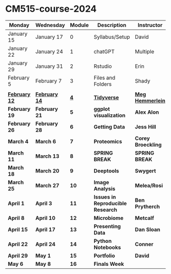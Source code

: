 # CM515-course-2024

| Monday               | Wednesday            | Module | Description                     | Instructor         | Week |
|----------------------|----------------------|--------|---------------------------------|--------------------|------|
| January 15     | January 17     | 0      | Syllabus/Setup                  | David              | 1    |
| January 22     | January 24     | 1      | chatGPT                         | Multiple           | 2    |
| January 29     | January 31     | 2      | Rstudio                         | Erin               | 3    |
| February 5     | February 7     | 3      | Files and Folders               | Shady              | 4    |
| |  | | | | |
| [**February 12**](modules/04_Tidyverse)| [**February 14**](modules/04_Tidyverse) | [**4**](modules/04_Tidyverse)      | [**Tidyverse**](modules/04_Tidyverse)                   | [**Meg Hemmerlein** ](modules/04_Tidyverse)  | [**5**](modules/04_Tidyverse)   |
| **February 19**| **February 21**| **5**      | **ggplot visualization**        | **Alex Alon**      | **6**    |
| **February 26**| **February 28**| **6**      | **Getting Data**                | **Jess Hill**      | **7**    |
| **March 4**    | **March 6**    | **7**      | **Proteomics**                  | **Corey Broeckling**| **8**    |
| **March 11**   | **March 13**   | **8**      | **SPRING BREAK**                | **SPRING BREAK**   | **9**    |
| **March 18**   | **March 20**   | **9**      | **Deeptools**                   | **Swygert**        | **10**   |
| **March 25**   | **March 27**   | **10**     | **Image Analysis**              | **Melea/Rosi**     | **11**   |
| **April 1**    | **April 3**    | **11**     | **Issues in Reproducible Research** | **Ben Prytherch**| **12**   |
| **April 8**    | **April 10**   | **12**     | **Microbiome**                  | **Metcalf**        | **13**   |
| **April 15**   | **April 17**   | **13**     | **Presenting Data**             | **Dan Sloan**      | **14**   |
| **April 22**   | **April 24**   | **14**     | **Python Notebooks**            | **Conner**         | **15**   |
| **April 29**   | **May 1**      | **15**     | **Portfolio**                   | **David**          | **16**   |
| **May 6**      | **May 8**      | **16**     | **Finals Week**                 |                    | **17**   |

